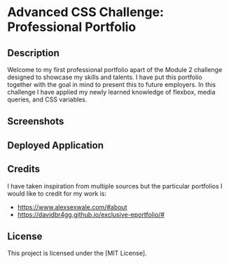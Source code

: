 # Advanced CSS Challenge: Professional Portfolio

## Description

Welcome to my first professional portfolio apart of the Module 2 challenge designed to showcase my skills and talents. I have put this portfolio together with the goal in mind to present this to future employers.
In this challenge I have applied my newly learned knowledge of flexbox, media queries, and CSS variables. 

## Screenshots 


## Deployed Application


## Credits

I have taken inspiration from multiple sources but the particular portfolios I would like to credit for my work is:

- https://www.alexsexwale.com/#about
- https://davidbr4gg.github.io/exclusive-eportfolio/#

## License

This project is licensed under the [MIT License].
